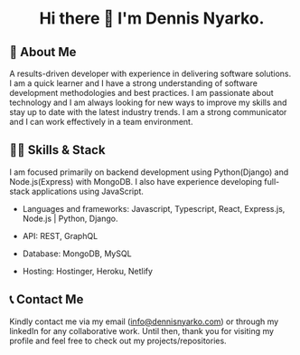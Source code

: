 <h1 align="center">Hi there 👋 I'm Dennis Nyarko.</h1>

## 🤔 About Me 
A results-driven developer with experience in delivering software solutions. I am a quick learner and I have a strong understanding of software development methodologies and best practices. I am passionate about technology and I am always looking for new ways to improve my skills and stay up to date with the latest industry trends. I am a strong communicator and I can work effectively in a team environment.

## 👨‍💻 Skills & Stack

I am focused primarily on backend development using Python(Django) and Node.js(Express) with MongoDB. I also have experience developing full-stack applications using JavaScript.

- Languages and frameworks: Javascript, Typescript, React, Express.js, Node.js | Python, Django.

- API: REST, GraphQL 

- Database: MongoDB, MySQL 

- Hosting: Hostinger, Heroku, Netlify 

## 📞 Contact Me
Kindly contact me via my email (info@dennisnyarko.com) or through my linkedIn for any collaborative work. Until then, thank you for visiting my profile and feel free to check out my projects/repositories. 

